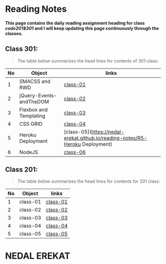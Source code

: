 # Reading Notes

#### This page contains the daily reading assignment heading for class *code201$301*  and I will keep updating this page continuously through the classes. 

## Class 301:
>The table below summarizes the head lines for contents of 301 class:

No | Object | links
-- | ------ | -----
1 | SMACSS and RWD | [class-01](https://nedal-erekat.github.io/reading-notes/R1-SMACSS-&-RWD)
2 | jQuery-Events-andTheDOM | [class-02](https://nedal-erekat.github.io/reading-notes/R2-jQuery-Events-andTheDOM)
3 | Flexbox and Templating | [class-03](https://nedal-erekat.github.io/reading-notes/R3-FlexboxandTemplating)
4 | CSS GRID | [class-04](https://nedal-erekat.github.io/reading-notes/R4-CSSGRID)
5 | Heroku Deployment | [class-05](https://nedal-erekat.github.io/reading-notes/R5-Heroku Deployment)
6 | NodeJS | [class-06](https://nedal-erekat.github.io/reading-notes/R6-Node)



## Class 201:

>The table below summarizes the head lines for contents for 201 class:

No | Object | links
-- | ------ | -----
1 | class-01 | [class-01](https://nedal-erekat.github.io/reading-notes/class-01)
2 | class-02 | [class-02](https://nedal-erekat.github.io/reading-notes/Class-02)
3 | class-03 | [class-03](https://nedal-erekat.github.io/reading-notes/Class-03)
4 | class-04 | [class-04](https://nedal-erekat.github.io/reading-notes/Class-04)
5 | class-05 | [class-05](https://nedal-erekat.github.io/reading-notes/Class-05)



# NEDAL EREKAT

